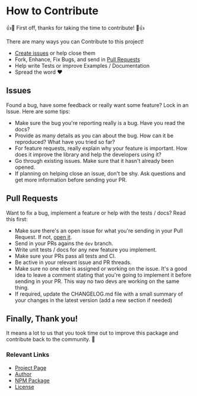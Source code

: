 How to Contribute
=================

:+1::tada: First off, thanks for taking the time to contribute! :tada::+1:


There are many ways you can Contribute to this project!

 - [Create issues][issues] or help close them
 - Fork, Enhance, Fix Bugs, and send in [Pull Requests][pr]
 - Help write Tests or improve Examples / Documentation
 - Spread the word :heart:



## Issues

Found a bug, have some feedback or really want some feature? Lock in an Issue. Here are some tips:

 - Make sure the bug you're reporting really is a bug. Have you read the docs?
 - Provide as many details as you can about the bug. How can it be reproduced? What have you tried so far?
 - For feature requests, really explain why your feature is important. How does it improve the library and help the developers using it?
 - Go through existing issues. Make sure that it hasn't already been opened.
 - If planning on helping close an issue, don't be shy. Ask questions and get more information before sending your PR.



## Pull Requests

Want to fix a bug, implement a feature or help with the tests / docs? Read this first:

 - Make sure there's an open issue for what you're sending in your Pull Request. If not, [open it][issues].
 - Send in your PRs agains the `dev` branch.
 - Write unit tests / docs for any new feature you implement.
 - Make sure your PRs pass all tests and CI.
 - Be active in your relevant issue and PR threads.
 - Make sure no one else is assigned or working on the issue. It's a good idea to leave a comment stating
   that you're going to implement it before sending in your PR. This way no two devs are working on the same
   thing.
 - If required, update the CHANGELOG.md file with a small summary of your changes in the latest version (add a new section if needed)



## Finally, Thank you!

It means a lot to us that you took time out to improve this package and contribute back to the community. :tada:


### Relevant Links

 - [Project Page][github]
 - [Author][author]
 - [NPM Package][package]
 - [License][license]


  [github]:   https://github.com/angrykoala/yerbamate
  [author]:   https://github.com/angrykoala
  [package]:  https://www.npmjs.com/package/yerbamate
  [license]:  https://github.com/angrykoala/yerbamate/blob/master/LICENSE

  [issues]:   #issues
  [pr]:       #pull-requests
